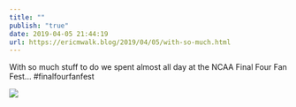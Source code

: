 ```yaml
---
title: ""
publish: "true"
date: 2019-04-05 21:44:19
url: https://ericmwalk.blog/2019/04/05/with-so-much.html
---
```


With so much stuff to do we spent almost all day at the NCAA Final Four Fan Fest... #finalfourfanfest

![](https://ericmwalk.blog/uploads/2022/401423b4ff.jpg)